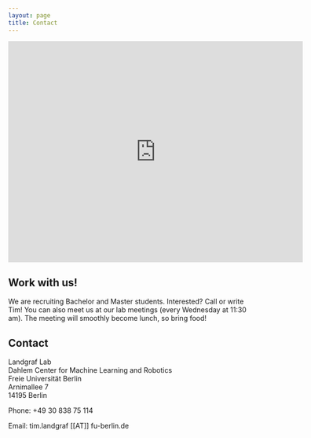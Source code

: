 ```yaml
---
layout: page
title: Contact
---
```

<div class="googleMap">
<iframe src="https://www.google.com/maps/embed?pb=!1m18!1m12!1m3!1d2431.2276276590846!2d13.29442991607577!3d52.45690487980226!2m3!1f0!2f0!3f0!3m2!1i1024!2i768!4f13.1!3m3!1m2!1s0x47a85a6feed59081%3A0xf1f03e1709d7e38!2sArnimallee%207%2C%2014195%20Berlin!5e0!3m2!1sen!2sde!4v1615894542277!5m2!1sen!2sde" width="600" height="450" style="border:0;" allowfullscreen="" loading="lazy"></iframe>
</div>

## Work with us!

We are recruiting Bachelor and Master students. Interested? Call or write Tim! You can also meet us at our lab meetings (every Wednesday at 11:30 am). The meeting will smoothly become lunch, so bring food! 

## Contact

Landgraf Lab <br/>
Dahlem Center for Machine Learning and Robotics <br/>
Freie Universität Berlin <br/>
Arnimallee 7 <br/>
14195 Berlin <br/>

Phone: +49 30 838 75 114

Email: tim.landgraf [[AT]] fu-berlin.de
